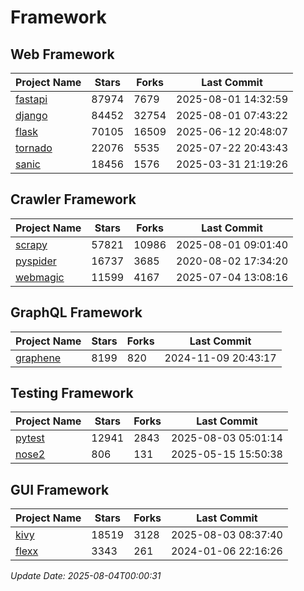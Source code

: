 # Framework

## Web Framework
| Project Name | Stars | Forks | Last Commit |
| ------------ | ----- | ----- | ----------- |
| [fastapi](https://github.com/fastapi/fastapi) | 87974 | 7679 | 2025-08-01 14:32:59 |
| [django](https://github.com/django/django) | 84452 | 32754 | 2025-08-01 07:43:22 |
| [flask](https://github.com/pallets/flask) | 70105 | 16509 | 2025-06-12 20:48:07 |
| [tornado](https://github.com/tornadoweb/tornado) | 22076 | 5535 | 2025-07-22 20:43:43 |
| [sanic](https://github.com/sanic-org/sanic) | 18456 | 1576 | 2025-03-31 21:19:26 |

## Crawler Framework
| Project Name | Stars | Forks | Last Commit |
| ------------ | ----- | ----- | ----------- |
| [scrapy](https://github.com/scrapy/scrapy) | 57821 | 10986 | 2025-08-01 09:01:40 |
| [pyspider](https://github.com/binux/pyspider) | 16737 | 3685 | 2020-08-02 17:34:20 |
| [webmagic](https://github.com/code4craft/webmagic) | 11599 | 4167 | 2025-07-04 13:08:16 |

## GraphQL Framework
| Project Name | Stars | Forks | Last Commit |
| ------------ | ----- | ----- | ----------- |
| [graphene](https://github.com/graphql-python/graphene) | 8199 | 820 | 2024-11-09 20:43:17 |

## Testing Framework
| Project Name | Stars | Forks | Last Commit |
| ------------ | ----- | ----- | ----------- |
| [pytest](https://github.com/pytest-dev/pytest) | 12941 | 2843 | 2025-08-03 05:01:14 |
| [nose2](https://github.com/nose-devs/nose2) | 806 | 131 | 2025-05-15 15:50:38 |

## GUI Framework
| Project Name | Stars | Forks | Last Commit |
| ------------ | ----- | ----- | ----------- |
| [kivy](https://github.com/kivy/kivy) | 18519 | 3128 | 2025-08-03 08:37:40 |
| [flexx](https://github.com/flexxui/flexx) | 3343 | 261 | 2024-01-06 22:16:26 |

*Update Date: 2025-08-04T00:00:31*